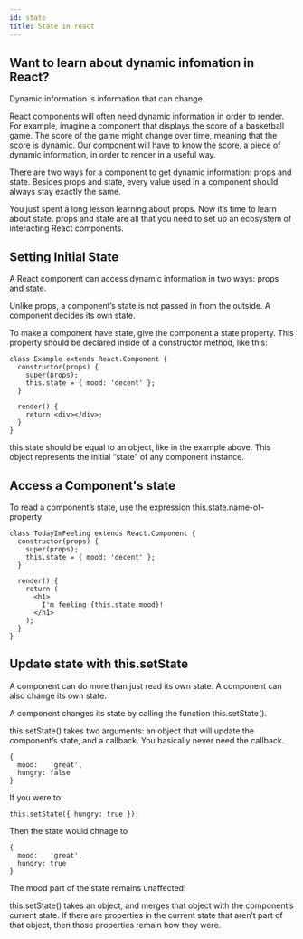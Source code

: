 ```yaml
---
id: state
title: State in react
---
```


## Want to learn about dynamic infomation in React?

Dynamic information is information that can change.

React components will often need dynamic information in order to render. For example, imagine a component that displays the score of a basketball game. The score of the game might change over time, meaning that the score is dynamic. Our component will have to know the score, a piece of dynamic information, in order to render in a useful way.

There are two ways for a component to get dynamic information: props and state. Besides props and state, every value used in a component should always stay exactly the same.

You just spent a long lesson learning about props. Now it’s time to learn about state. props and state are all that you need to set up an ecosystem of interacting React components.

## Setting Initial State

A React component can access dynamic information in two ways: props and state.

Unlike props, a component’s state is not passed in from the outside. A component decides its own state.

To make a component have state, give the component a state property. This property should be declared inside of a constructor method, like this:
```
class Example extends React.Component {
  constructor(props) {
    super(props);
    this.state = { mood: 'decent' };
  }

  render() {
    return <div></div>;
  }
}
```

this.state should be equal to an object, like in the example above. This object represents the initial “state” of any component instance.

## Access a Component's state

To read a component’s state, use the expression this.state.name-of-property
```
class TodayImFeeling extends React.Component {
  constructor(props) {
    super(props);
    this.state = { mood: 'decent' };
  }

  render() {
    return (
      <h1>
        I'm feeling {this.state.mood}!
      </h1>
    );
  }
}
```

## Update state with this.setState

A component can do more than just read its own state. A component can also change its own state.

A component changes its state by calling the function this.setState().

this.setState() takes two arguments: an object that will update the component’s state, and a callback. You basically never need the callback.

```
{
  mood:   'great',
  hungry: false
}
```

If you were to:
```
this.setState({ hungry: true });
```

Then the state would chnage to 
```
{
  mood:   'great',
  hungry: true
}
```

The mood part of the state remains unaffected!

this.setState() takes an object, and merges that object with the component’s current state. If there are properties in the current state that aren’t part of that object, then those properties remain how they were.


